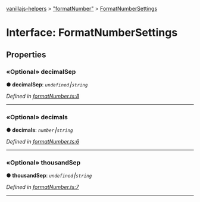 [vanillajs-helpers](../README.md) > ["formatNumber"](../modules/_formatnumber_.md) > [FormatNumberSettings](../interfaces/_formatnumber_.formatnumbersettings.md)



# Interface: FormatNumberSettings


## Properties
<a id="decimalsep"></a>

### «Optional» decimalSep

**●  decimalSep**:  *`undefined`⎮`string`* 

*Defined in [formatNumber.ts:8](https://github.com/Tokimon/vanillajs-helpers/blob/d56b968/formatNumber.ts#L8)*





___

<a id="decimals"></a>

### «Optional» decimals

**●  decimals**:  *`number`⎮`string`* 

*Defined in [formatNumber.ts:6](https://github.com/Tokimon/vanillajs-helpers/blob/d56b968/formatNumber.ts#L6)*





___

<a id="thousandsep"></a>

### «Optional» thousandSep

**●  thousandSep**:  *`undefined`⎮`string`* 

*Defined in [formatNumber.ts:7](https://github.com/Tokimon/vanillajs-helpers/blob/d56b968/formatNumber.ts#L7)*





___


